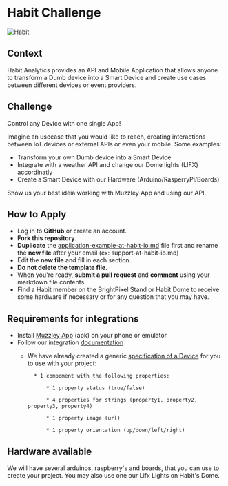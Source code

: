 # Habit Challenge

![Habit](https://github.com/habitio/PixelsCamp-Challenge/blob/master/illustration.png)

## Context
Habit Analytics provides an API and Mobile Application that allows anyone to transform a Dumb device into a Smart Device and create use cases between different devices or event providers.


## Challenge
Control any Device with one single App!

Imagine an usecase that you would like to reach, creating interactions between IoT devices or external APIs or even your mobile.
Some examples:
- Transform your own Dumb device into a Smart Device
- Integrate with a weather API and change our Dome lights (LIFX) accordinatly
- Create a Smart Device with our Hardware (Arduino/RasperryPi/Boards)

Show us your best ideia working with Muzzley App and using our API.
    
## How to Apply
* Log in to **GitHub** or create an account.
* **Fork this repository**.
* **Duplicate** the [application-example-at-habit-io.md](https://github.com/habitio/PixelCamp/blob/master/application-example-at-habit-io.md) file first and rename the **new file** after your email (ex: support-at-habit-io.md)
* Edit the **new file** and fill in each section.
* **Do not delete the template file.**
* When you're ready, **submit a pull request** and **comment** using your markdown file contents.
* Find a Habit member on the BrightPixel Stand or Habit Dome to receive some hardware if necessary or for any question that you may have.


## Requirements for integrations
* Install [Muzzley App](https://cdn.muzzley.com/apk/muzzley-v3.apk) (apk) on your phone or emulator
* Follow our integration [documentation](https://muzzleyintegrations.docs.apiary.io) 
    * We have already created a generic [specification of a Device](https://muzzleyintegrations.docs.apiary.io/#reference/device-specifications) for you to use with your project:
    
            * 1 compoment with the following properties:
            
                * 1 property status (true/false)    

                * 4 properties for strings (property1, property2, property3, property4)
                
                * 1 property image (url)
                
                * 1 property orientation (up/down/left/right)
            
    
## Hardware available
We will have several arduinos, raspberry's and boards, that you can use to create your project.
You may also use one our Lifx Lights on Habit's Dome.

